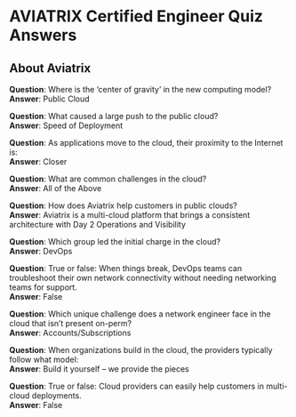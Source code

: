 # AVIATRIX Certified Engineer Quiz Answers

## About Aviatrix

**Question**: Where is the ‘center of gravity’ in the new computing model?  
**Answer**: Public Cloud

**Question**: What caused a large push to the public cloud?  
**Answer**: Speed of Deployment

**Question**: As applications move to the cloud, their proximity to the Internet is:  
**Answer**: Closer

**Question**: What are common challenges in the cloud?  
**Answer**: All of the Above

**Question**: How does Aviatrix help customers in public clouds?  
**Answer**: Aviatrix is a multi-cloud platform that brings a consistent architecture with Day 2 Operations and Visibility

**Question**: Which group led the initial charge in the cloud?  
**Answer**: DevOps

**Question**: True or false: When things break, DevOps teams can troubleshoot their own network connectivity without needing networking teams for support.  
**Answer**: False

**Question**: Which unique challenge does a network engineer face in the cloud that isn’t present on-perm?  
**Answer**: Accounts/Subscriptions

**Question**: When organizations build in the cloud, the providers typically follow what model:  
**Answer**: Build it yourself – we provide the pieces

**Question**: True or false: Cloud providers can easily help customers in multi-cloud deployments.  
**Answer**: False



